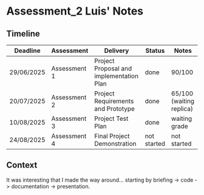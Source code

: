 # Assessment_2 Luis' Notes

## Timeline
| Deadline | Assessment | Delivery | Status | Notes |
| --- | --- | ------ | --- | ----- |
| 29/06/2025 | Assessment 1 | Project Proposal and implementation Plan | done | 90/100 |
| 20/07/2025 | Assessment 2 |Project Requirements and Prototype | done | 65/100 (waiting replica) |
| 10/08/2025 | Assessment 3 | Project Test Plan | done | waiting grade |
| 24/08/2025 | Assessment 4 | Final Project Demonstration | not started | not started |

## Context
It was interesting that I made the way around... starting by briefing -> code -> documentation -> presentation.